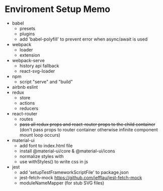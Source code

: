 # Enviroment Setup Memo

- babel
  - presets
  - plugins
  - add 'babel-polyfill' to prevent error when async/await is used
- webpack
  - loader
  - extension
- webpack-serve
  - history api fallback
  - react-svg-loader
- npm
  - script "serve" and "build"
- airbnb eslint
- redux
  - store
  - actions
  - reducers
- react-router
  - routes
  - ~~pass all redux props and react-router props to the child container~~
    (don't pass props to router container otherwise infinite component mount loop occurs)
- material-ui
  - add font to index.html file
  - install @material-ui/core & @material-ui/icons
  - normalize styles with <CssBaseline />
  - use withStyles() to write css in js
- jest
  - add 'setupTestFrameworkScriptFile' to package.json
  - jest-fetch-mock https://github.com/jefflau/jest-fetch-mock
  - moduleNameMapper (for stub SVG files)
